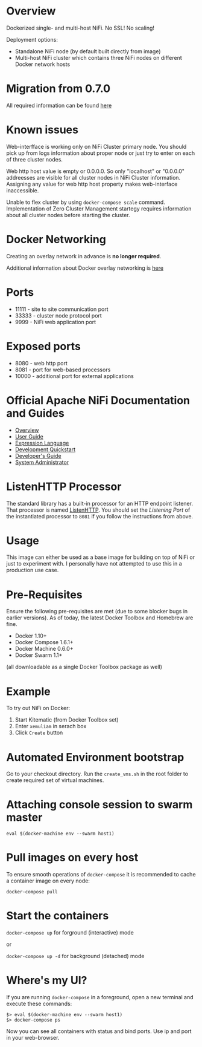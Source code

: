 # Overview

Dockerized single- and multi-host NiFi.
No SSL! No scaling!

Deployment options:
- Standalone NiFi node (by default built directly from image)
- Multi-host NiFi cluster which contains three NiFi nodes on different Docker network hosts


# Migration from 0.7.0

All required information can be found [here](http://cwiki.apache.org/confluence/display/NIFI/Migration+Guidance)


# Known issues

Web-interfface is working only on NiFi Cluster primary node. You should pick up from logs information about proper node or just try to enter on each of three cluster nodes.

Web http host value is empty or 0.0.0.0. So only "localhost" or "0.0.0.0" addreesses are visible for all cluster nodes in NiFi Cluster information. Assigning any value for web http host property makes web-interface inaccessible. 

Unable to flex cluster by using `docker-compose scale` command. Implementation of Zero Cluster Management startegy requires information about all cluster nodes before starting the cluster.


# Docker Networking
Creating an overlay network in advance is **no longer required**.

Additional information about Docker overlay networking is [here](https://github.com/docker/docker/blob/master/docs/userguide/networking/get-started-overlay.md)


# Ports

- 11111 - site to site communication port
- 33333 - cluster node protocol port
- 9999 - NiFi web application port


# Exposed ports

- 8080 - web http port
- 8081 - port for web-based processors
- 10000 - additional port for external applications


# Official Apache NiFi Documentation and Guides

- [Overview](https://nifi.apache.org/docs.html)
- [User Guide](https://nifi.apache.org/docs/nifi-docs/html/user-guide.html)
- [Expression Language](https://nifi.apache.org/docs/nifi-docs/html/expression-language-guide.html)
- [Development Quickstart](https://nifi.apache.org/quickstart.html)
- [Developer's Guide](https://nifi.apache.org/developer-guide.html)
- [System Administrator](https://nifi.apache.org/docs/nifi-docs/html/administration-guide.html)


# ListenHTTP Processor

The standard library has a built-in processor for an HTTP endpoint listener. That processor is named [ListenHTTP](https://nifi.apache.org/docs/nifi-docs/components/org.apache.nifi.processors.standard.ListenHTTP/index.html). You should set the *Listening Port* of the instantiated processor to `8081` if you follow the instructions from above.


# Usage

This image can either be used as a base image for building on top of NiFi or just to experiment with. I personally have not attempted to use this in a production use case.


# Pre-Requisites
Ensure the following pre-requisites are met (due to some blocker bugs in earlier versions). As of today, the latest Docker Toolbox and Homebrew are fine.

- Docker 1.10+
- Docker Compose 1.6.1+
- Docker Machine 0.6.0+
- Docker Swarm 1.1+

(all downloadable as a single Docker Toolbox package as well)


# Example

To try out NiFi on Docker:

1. Start Kitematic (from Docker Toolbox set)
2. Enter `xemuliam` in serach box
3. Click `Create` button


# Automated Environment bootstrap
Go to your checkout directory.
Run the `create_vms.sh` in the root folder to create required set of virtual machines.


# Attaching console session to swarm master
`eval $(docker-machine env --swarm host1)`


# Pull images on every host
To ensure smooth operations of `docker-compose` it is recommended to cache a container image on every node:

`docker-compose pull`


# Start the containers
`docker-compose up` for forground (interactive) mode

or

`docker-compose up -d` for background (detached) mode


# Where's my UI?
If you are running `docker-compose` in a foreground, open a new terminal and execute these commands:
```
$> eval $(docker-machine env --swarm host1)
$> docker-compose ps
```
Now you can see all containers with status and bind ports. Use ip and port in your web-browser.
